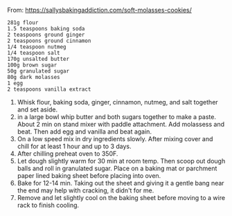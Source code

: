 From: https://sallysbakingaddiction.com/soft-molasses-cookies/

    281g flour
    1.5 teaspoons baking soda
    2 teaspoons ground ginger
    2 teaspoons ground cinnamon
    1/4 teaspoon nutmeg
    1/4 teaspoon salt
    170g unsalted butter
    100g brown sugar
    50g granulated sugar
    80g dark molasses
    1 egg
    2 teaspoons vanilla extract

1. Whisk flour, baking soda, ginger, cinnamon, nutmeg, and salt together and set aside.
2. in a large bowl whip butter and both sugars together to make a paste. About 2 min on stand mixer with paddle attachment. Add molassess and beat. Then add egg and vanilla and beat again.
3. On a low speed mix in dry ingredients slowly. After mixing cover and chill for at least 1 hour and up to 3 days.
4. After chilling preheat oven to 350F.
5. Let dough slightly warm for 30 min at room temp. Then scoop out dough balls and roll in granulated sugar. Place on a baking mat or parchment paper lined baking sheet before placing into oven.
6. Bake for 12-14 min. Taking out the sheet and giving it a gentle bang near the end may help with cracking, it didn't for me.
7. Remove and let slightly cool on the baking sheet before moving to a wire rack to finish cooling.
